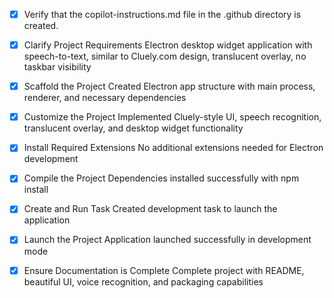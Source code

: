 <!-- Use this file to provide workspace-specific custom instructions to Copilot. For more details, visit https://code.visualstudio.com/docs/copilot/copilot-customization#_use-a-githubcopilotinstructionsmd-file -->
- [x] Verify that the copilot-instructions.md file in the .github directory is created.

- [x] Clarify Project Requirements
	Electron desktop widget application with speech-to-text, similar to Cluely.com design, translucent overlay, no taskbar visibility

- [x] Scaffold the Project
	Created Electron app structure with main process, renderer, and necessary dependencies

- [x] Customize the Project
	Implemented Cluely-style UI, speech recognition, translucent overlay, and desktop widget functionality

- [x] Install Required Extensions
	No additional extensions needed for Electron development

- [x] Compile the Project
	Dependencies installed successfully with npm install

- [x] Create and Run Task
	Created development task to launch the application

- [x] Launch the Project
	Application launched successfully in development mode

- [x] Ensure Documentation is Complete
	Complete project with README, beautiful UI, voice recognition, and packaging capabilities
